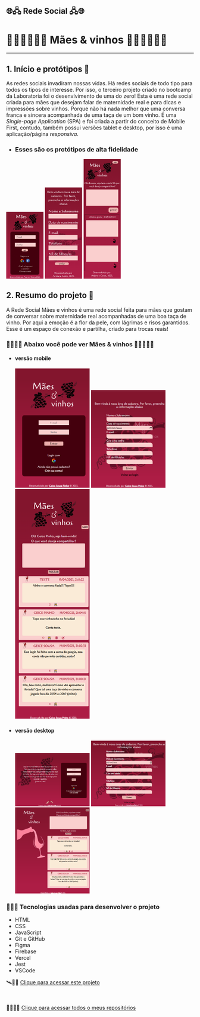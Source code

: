 ## 🌐🖧 Rede Social 🖧🌐
#  👩🏾‍👧🏾🍷🍇 Mães & vinhos 🍇🍷👩🏽‍👦🏽
***

## 1. Início e protótipos 🥂

As redes sociais invadiram nossas vidas. Há redes sociais de todo tipo para todos os tipos de interesse. Por isso, o terceiro projeto criado no bootcamp da Laboratoria foi o desenvlvimento de uma do zero!
Esta é uma rede social criada para mães que desejam falar de maternidade real e para dicas e impressões sobre vinhos. 
Porque não há nada melhor que uma conversa franca e sincera acompanhada de uma taça de um bom vinho. 
É uma *Single-page Application* (SPA) e foi criada a partir do conceito de Mobile First, contudo, 
também possui versões tablet e desktop, por isso é uma aplicação/página *responsiva*. 

  - ### Esses são os protótipos de alta fidelidade 

<img width="100px" src="src\imagens\print login mobile.PNG">
<img width="100px" src="src\imagens\print cadastro mobile.PNG">
<img width="100px" src="src\imagens\print post mobile.PNG">


## 2. Resumo do projeto 🥂

A Rede Social Mães e vinhos é uma rede social feita para mães que gostam de conversar sobre maternidade real acompanhadas de uma boa taça de vinho. Por aqui a emoção é a flor da pele, com lágrimas e risos garantidos. Esse é um espaço de conexão e partilha, criado para trocas reais!

### 🍇👪🏾🍷 Abaixo você pode ver Mães & vinhos 🍇👩‍👩‍👦🍷 

  - #### versão mobile 
      <img width="200px" src="src\imagens\localhost_5174_.png">
    <img width="200px" src="src\imagens\localhost_5174_ (4).png">
    <img width="200px" src="src\imagens\localhost_5174_ (5).png">

  - #### versão desktop
    <img width="200px" src="src\imagens\localhost_5174_ (2).png">
    <img width="200px" src="src\imagens\localhost_5174_ (1).png">
    <img width="200px" src="src\imagens\localhost_5174_ (3).png">

### 👩🏾‍💻 Tecnologias usadas para desenvolver o projeto
  - HTML
  - CSS
  - JavaScript
  - Git e GitHub
  - Figma
  - Firebase
  - Vercel 
  - Jest
  - VSCode

🛰️🎯💼 [Clique para acessar este projeto](https://geice-sousa.github.io/Social-network/)

<br>

👩🏾🎯💼 [Clique para acessar todos o meus repositórios](https://github.com/Geice-Sousa?tab=repositories)